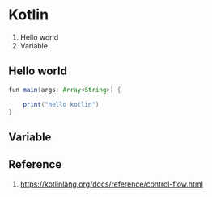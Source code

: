 # Kotlin
1. Hello world
2. Variable 

## Hello world
```java
fun main(args: Array<String>) {

    print("hello kotlin")
}
```

## Variable

## Reference 
1. https://kotlinlang.org/docs/reference/control-flow.html
